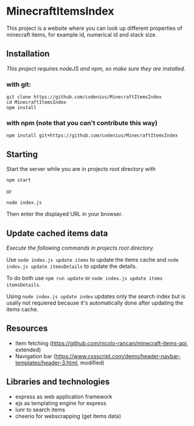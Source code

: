 # MinecraftItemsIndex
This project is a website where you can look up different properties of minecraft items, for example id, numerical id and stack size.
## Installation
*This project requires nodeJS and npm, so make sure they are installed.*
### with git:
```shell
git clone https://github.com/codenius/MinecraftItemsIndex
cd MinecraftItemsIndex
npm install
```
### with npm (note that you can't contribute this way)
```shell
npm install git+https://github.com/codenius/MinecraftItemsIndex
```
## Starting
Start the server while you are in projects root directory with
```shell
npm start
```
or
```shell
node index.js
```
Then enter the displayed URL in your browser.

## Update cached items data
*Execute the following commands in projects root directory.*

Use `node index.js update items` to update the items cache and `node index.js update itemsDetails` to update the details. 

To do both use `npm run update` or `node index.js update items itemsDetails`.

Using `node index.js update index` updates only the search index but is usally not requiered because it's automatically done after updating the items cache.

## Resources
- Item fetching (https://github.com/nicolo-rancan/minecraft-items-api, extended)
- Navigation bar (https://www.cssscript.com/demo/header-navbar-templates/header-3.html, modified)

## Libraries and technologies
- express as web application framework
- ejs as templating engine for express
- lunr to search items
- cheerio for webscrapping (get items data)